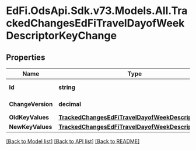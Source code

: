 # EdFi.OdsApi.Sdk.v73.Models.All.TrackedChangesEdFiTravelDayofWeekDescriptorKeyChange

## Properties

Name | Type | Description | Notes
------------ | ------------- | ------------- | -------------
**Id** | **string** | Resource identifier | [optional] 
**ChangeVersion** | **decimal** | Change version | [optional] 
**OldKeyValues** | [**TrackedChangesEdFiTravelDayofWeekDescriptorKey**](TrackedChangesEdFiTravelDayofWeekDescriptorKey.md) |  | [optional] 
**NewKeyValues** | [**TrackedChangesEdFiTravelDayofWeekDescriptorKey**](TrackedChangesEdFiTravelDayofWeekDescriptorKey.md) |  | [optional] 

[[Back to Model list]](../../README.md#documentation-for-models) [[Back to API list]](../../README.md#documentation-for-api-endpoints) [[Back to README]](../../README.md)

